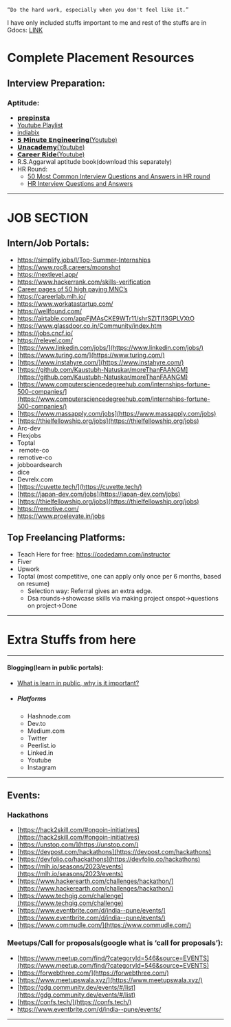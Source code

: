 	“Do the hard work, especially when you don't feel like it.”
I have only included stuffs important to me and rest of the stuffs are in Gdocs: [LINK](https://docs.google.com/document/d/1hDhYgxGFR23lwSqiKFhedITzlb15tSJKeRw3qO8dIdM/edit?usp=sharing) 
# Complete Placement Resources

## Interview Preparation:
<!--
- #### Core Subjects:
- Someone add videos for Comp networks
- [Babbar Youtube https://youtu.be/5mEwh4MfwB4?si=WbPDS6k8UhjqFn7Videos(One Shot)](https://youtube.com/playlist?list=PLDzeHZWIZsTrd4HFQ4-z8TmacD0OQxkmx&si=Qu9iaJMpAC1wAjc_)
- [https://drive.google.com/drive/folders/1PAdvJIaw6Kq1vDTJEm7ClQjHc0m_87-l?usp=sharing](https://drive.google.com/drive/folders/1PAdvJIaw6Kq1vDTJEm7ClQjHc0m_87-l?usp=sharing)
- [https://takeuforward.org/interviews/must-do-questions-for-dbms-cn-os-interviews-sde-core-sheet/](https://takeuforward.org/interviews/must-do-questions-for-dbms-cn-os-interviews-sde-core-sheet/)
- [https://takeuforward.org/operating-https://youtu.be/5mEwh4MfwB4?si=WbPDS6k8UhjqFn7system/most-asked-operating-system-interview-questions/](https://takeuforward.org/operating-system/most-asked-operating-system-interview-questions/)
- [https://takeuforward.org/computer-network/most-asked-computer-networks-interview-questions/](https://takeuforward.org/computer-network/most-asked-computer-networks-interview-questions/)

- ### Notes

	- [Computer Networking Notes for Tech Placements .pdf](https://prod-files-secure.s3.us-west-2.amazonaws.com/80fadc12-4064-438c-9a8c-8e4a42c1d953/0806c67d-916c-41d3-936f-3e76eb636587/Computer_Networking_Notes_for_Tech_Placements_(1).pdf)
	- [DBMS_Notes (2).pdf](https://prod-files-secure.s3.us-west-2.amazonaws.com/80fadc12-4064-438c-9a8c-8e4a42c1d953/04329a7c-51f7-4db0-b57b-5828117ebda7/DBMS_Notes_(2).pdf)
	- [Object Oriented Programming (1) (1).pdf](https://prod-files-secure.s3.us-west-2.amazonaws.com/80fadc12-4064-438c-9a8c-8e4a42c1d953/53a8af39-a290-4efe-994e-83dacd2c1f00/Object_Oriented_Programming_(1)_(1).pdf)
	- [Operating System Notes.pdf](https://prod-files-secure.s3.us-west-2.amazonaws.com/80fadc12-4064-438c-9a8c-8e4a42c1d953/1be6cca3-cf77-409e-8c5c-bea4b9ab6c1c/Operating_System_Notes.pdf)

-->
### Aptitude:
- [𝗽𝗿𝗲𝗽𝗶𝗻𝘀𝘁𝗮](https://prepinsta.com/learn-aptitude/)
- [Youtube Playlist](https://www.youtube.com/playlist?list=PL8p2I9GklV454LdGfDOw0KkNazKuA-6B2)
- [indiabix](https://www.indiabix.com/aptitude/questions-and-answers/) 
- [𝟱 𝗠𝗶𝗻𝘂𝘁𝗲 𝗘𝗻𝗴𝗶𝗻𝗲𝗲𝗿𝗶𝗻𝗴(Youtube)](https://youtube.com/playlist?list=PLYwpaL_SFmcBpa1jwpCbEDespCRF3UPE5&si=7MwhqGOW0V6pSWRb) 
- [𝗨𝗻𝗮𝗰𝗮𝗱𝗲𝗺𝘆(Youtube)](https://youtube.com/playlist?list=PLk7ptZcI9vmjLJMjTSV2FkSNFaDOV-6cr&si=tpb1YjAqYWAUVj_q) 
- [𝗖𝗮𝗿𝗲𝗲𝗿 𝗥𝗶𝗱𝗲(Youtube)](https://www.youtube.com/@CareerRideOfficial)
- R.S.Aggarwal aptitude book(download this separately)
- HR Round:
	- [50 Most Common Interview Questions and Answers in HR round](https://career.guru99.com/how-to-answer-50-most-common-interview-questions/)
	- [HR Interview Questions and Answers](https://www.indiabix.com/hr-interview/questions-and-answers/)

<!--
## Company Questions Frequency
- https://github.com/krishnadey30/LeetCode-Questions-CompanyWise
- https://github.com/xizhengszhang/Leetcode_company_frequency
-->
---
# JOB SECTION
## Intern/Job Portals:
- https://simplify.jobs/l/Top-Summer-Internships
- https://www.roc8.careers/moonshot
- https://nextlevel.app/
- https://www.hackerrank.com/skills-verification
- [Career pages of 50 high paying MNC’s](https://docs.google.com/document/u/0/d/1VBeLEr7u-FSIJ7Kzi0xm4ilKfsU2yvk8Lw8KAJiOXFg/mobilebasic)
- https://careerlab.mlh.io/
- https://www.workatastartup.com/
- https://wellfound.com/
- https://airtable.com/appFjMAsCKE9WTr11/shrSZITI13GPLVXtO
- https://www.glassdoor.co.in/Community/index.htm
- https://jobs.cncf.io/
- https://relevel.com/
- [https://www.linkedin.com/jobs/](https://www.linkedin.com/jobs/)
- [https://www.turing.com/](https://www.turing.com/)
- [https://www.instahyre.com/](https://www.instahyre.com/)
- [https://github.com/Kaustubh-Natuskar/moreThanFAANGM](https://github.com/Kaustubh-Natuskar/moreThanFAANGM)
- [https://www.computersciencedegreehub.com/internships-fortune-500-companies/](https://www.computersciencedegreehub.com/internships-fortune-500-companies/)
- [https://www.massapply.com/jobs](https://www.massapply.com/jobs)
- [https://thielfellowship.org/jobs](https://thielfellowship.org/jobs)
- Arc-dev
- Flexjobs
- Toptal 
-  remote-co 
- remotive-co 
- jobboardsearch 
- dice 
- Devrelx.com
- [https://cuvette.tech/](https://cuvette.tech/)
- [https://japan-dev.com/jobs](https://japan-dev.com/jobs)
- [https://thielfellowship.org/jobs](https://thielfellowship.org/jobs)
- https://remotive.com/
- https://www.proelevate.in/jobs

## Top Freelancing Platforms:
- Teach Here for free: https://codedamn.com/instructor
- Fiver
- Upwork
- Toptal (most competitive, one can apply only once per 6 months, based on resume)
	- Selection way: Referral gives an extra edge. 
	- Dsa rounds->showcase skills via making project onspot->questions on project->Done
---
# Extra Stuffs from here 
---
#### Blogging(learn in public portals):

- [What is learn in public, why is it important?](https://youtu.be/b7F4Lou7pv4?si=5IxihTf8O4Dou8-3)
- ##### Platforms
	- Hashnode.com
	- Dev.to
	- Medium.com
	- Twitter
	- Peerlist.io
	- Linked.in
	- Youtube
	- Instagram
-----
## Events:
### Hackathons
- [https://hack2skill.com/#ongoin-initiatives](https://hack2skill.com/#ongoin-initiatives)
- [https://unstop.com/](https://unstop.com/)
- [https://devpost.com/hackathons](https://devpost.com/hackathons)
- [https://devfolio.co/hackathons](https://devfolio.co/hackathons)
- [https://mlh.io/seasons/2023/events](https://mlh.io/seasons/2023/events)
- [https://www.hackerearth.com/challenges/hackathon/](https://www.hackerearth.com/challenges/hackathon/)
- [https://www.techgig.com/challenge](https://www.techgig.com/challenge)
- [https://www.eventbrite.com/d/india--pune/events/](https://www.eventbrite.com/d/india--pune/events/)
- [https://www.commudle.com/](https://www.commudle.com/)
<!-- 
- https://www.hackathon.io/events
- Smart India Hackathon
- https://www.infosys.com/careers/hackwithinfy.html
- [https://zerotomastery.io/community/events/](https://zerotomastery.io/community/events/)
- [https://zerotomastery.io/community/coding-challenges/](https://zerotomastery.io/community/coding-challenges/)
-->

### Meetups/Call for proposals(google what is ‘call for proposals’):
- [https://www.meetup.com/find/?categoryId=546&source=EVENTS](https://www.meetup.com/find/?categoryId=546&source=EVENTS)
- [https://forwebthree.com/](https://forwebthree.com/)
- [https://www.meetupswala.xyz/](https://www.meetupswala.xyz/)
- [https://gdg.community.dev/events/#/list](https://gdg.community.dev/events/#/list)
- [https://confs.tech/](https://confs.tech/)
- https://www.eventbrite.com/d/india--pune/events/
----

